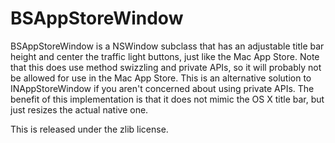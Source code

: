 BSAppStoreWindow
================

BSAppStoreWindow is a NSWindow subclass that has an adjustable title bar height and center the traffic light buttons, just like the Mac App Store. Note that this does use method swizzling and private APIs, so it will probably not be allowed for use in the Mac App Store. This is an alternative solution to INAppStoreWindow if you aren't concerned about using private APIs. The benefit of this implementation is that it does not mimic the OS X title bar, but just resizes the actual native one.

This is released under the zlib license.